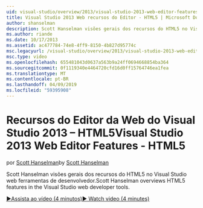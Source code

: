 ```yaml
---
uid: visual-studio/overview/2013/visual-studio-2013-web-editor-features-html5
title: Visual Studio 2013 Web recursos do Editor - HTML5 | Microsoft Docs
author: shanselman
description: Scott Hanselman visões gerais dos recursos do HTML5 no Visual Studio web ferramentas de desenvolvedor.
ms.author: riande
ms.date: 10/17/2013
ms.assetid: ac477784-74e8-4ff9-8150-4b827d95774c
msc.legacyurl: /visual-studio/overview/2013/visual-studio-2013-web-editor-features-html5
msc.type: video
ms.openlocfilehash: 655481043d0637a563b9a24ff0694668854ba364
ms.sourcegitcommit: 0f1119340e4464720cfd16d0ff15764746ea1fea
ms.translationtype: MT
ms.contentlocale: pt-BR
ms.lasthandoff: 04/09/2019
ms.locfileid: "59395908"
---
```

# <a name="visual-studio-2013-web-editor-features---html5"></a><span data-ttu-id="4cf08-103">Recursos do Editor da Web do Visual Studio 2013 – HTML5</span><span class="sxs-lookup"><span data-stu-id="4cf08-103">Visual Studio 2013 Web Editor Features - HTML5</span></span>

<span data-ttu-id="4cf08-104">por [Scott Hanselman](https://github.com/shanselman)</span><span class="sxs-lookup"><span data-stu-id="4cf08-104">by [Scott Hanselman](https://github.com/shanselman)</span></span>

<span data-ttu-id="4cf08-105">Scott Hanselman visões gerais dos recursos do HTML5 no Visual Studio web ferramentas de desenvolvedor.</span><span class="sxs-lookup"><span data-stu-id="4cf08-105">Scott Hanselman overviews HTML5 features in the Visual Studio web developer tools.</span></span>

[<span data-ttu-id="4cf08-106">&#9654;Assista ao vídeo (4 minutos)</span><span class="sxs-lookup"><span data-stu-id="4cf08-106">&#9654; Watch video (4 minutes)</span></span>](https://channel9.msdn.com/Blogs/ASP-NET-Site-Videos/visual-studio-2013-web-editor-features-html5)

